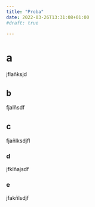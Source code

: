 ```yaml
---
title: "Proba"
date: 2022-03-26T13:31:08+01:00
#draft: true

---
```


# a

jflañksjd

## b

fjalñsdf

## c

fjañlksdjfl

### d

jfklñajsdf

### e

jfakñlsdjf

